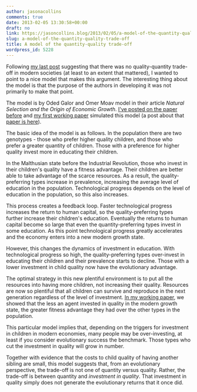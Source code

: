 ```yaml
---
author: jasonacollins
comments: true
date: 2013-02-05 13:30:58+00:00
draft: no
link: https://jasoncollins.blog/2013/02/05/a-model-of-the-quantity-quality-trade-off/
slug: a-model-of-the-quantity-quality-trade-off
title: A model of the quantity-quality trade-off
wordpress_id: 5228
---
```


Following [my last post](https://jasoncollins.blog/2013/02/there-is-no-quantity-quality-trade-off/) suggesting that there was no quality-quantity trade-off in modern societies (at least to an extent that mattered), I wanted to point to a nice model that makes this argument. The interesting thing about the model is that the purpose of the authors in developing it was not primarily to make that point.

The model is by Oded Galor and Omer Moav model in their article _Natural Selection and the Origin of Economic Growth_. [I've posted on the paper before](https://jasoncollins.blog/2011/06/natural-selection-and-economic-growth/) and [my first working paper](http://ssrn.com/abstract=1851251) simulated this model (a post about that [paper is here](https://jasoncollins.blog/2011/06/natural-selection-and-the-collapse-of-economic-growth/)).

The basic idea of the model is as follows. In the population there are two genotypes - those who prefer higher quality children, and those who prefer a greater quantity of children. Those with a preference for higher quality invest more in educating their children.

In the Malthusian state before the Industrial Revolution, those who invest in their children's quality have a fitness advantage. Their children are better able to take advantage of the scarce resources. As a result, the quality-preferring types increase in prevalence, increasing the average level of education in the population. Technological progress depends on the level of education in the population, so this also increases.

This process creates a feedback loop. Faster technological progress increases the return to human capital, so the quality-preferring types further increase their children's education. Eventually the returns to human capital become so large that even the quantity-preferring types invest in some education. As this point technological progress greatly accelerates and the economy enters into a new modern growth state.

However, this changes the dynamics of investment in education. With technological progress so high, the quality-preferring types over-invest in educating their children and their prevalence starts to decline. Those with a lower investment in child quality now have the evolutionary advantage.

The optimal strategy in this new plentiful environment is to put all the resources into having more children, not increasing their quality. Resources are now so plentiful that all children can survive and reproduce in the next generation regardless of the level of investment. [In my working paper](http://ssrn.com/abstract=1851251), we showed that the less an agent invested in quality in the modern growth state, the greater fitness advantage they had over the other types in the population.

This particular model implies that, depending on the triggers for investment in children in modern economies, many people may be over-investing, at least if you consider evolutionary success the benchmark. Those types who cut the investment in quality will grow in number.

Together with evidence that the costs to child quality of having another sibling are small, this model suggests that, from an evolutionary perspective, the trade-off is not one of quantity versus quality. Rather, the trade-off is between quantity and _investment in quality_. That investment in quality simply does not generate the evolutionary returns that it once did.
